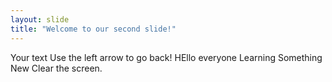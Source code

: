 ```yaml
---
layout: slide
title: "Welcome to our second slide!"
---
```

Your text
Use the left arrow to go back!
HEllo everyone
Learning Something New
Clear the screen.
